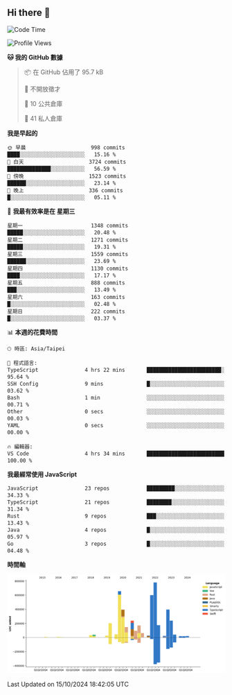 ## Hi there 👋

<!--START_SECTION:waka-->
![Code Time](http://img.shields.io/badge/Code%20Time-36%20hrs%2039%20mins-blue)

![Profile Views](http://img.shields.io/badge/%E5%80%8B%E4%BA%BA%E9%A0%81%E9%9D%A2%E7%80%8F%E8%A6%BD%E6%AC%A1%E6%95%B8-3-blue)

**🐱 我的 GitHub 數據** 

> 📦 在 GitHub 佔用了 95.7 kB 
 > 
> 🚫 不開放徵才
 > 
> 📜 10 公共倉庫 
 > 
> 🔑 41 私人倉庫 
 > 
**我是早起的** 

```text
🌞 早晨                     998 commits         ████░░░░░░░░░░░░░░░░░░░░░   15.16 % 
🌆 白天                     3724 commits        ██████████████░░░░░░░░░░░   56.59 % 
🌃 傍晚                     1523 commits        ██████░░░░░░░░░░░░░░░░░░░   23.14 % 
🌙 晚上                     336 commits         █░░░░░░░░░░░░░░░░░░░░░░░░   05.11 % 
```
📅 **我最有效率是在 星期三** 

```text
星期一                      1348 commits        █████░░░░░░░░░░░░░░░░░░░░   20.48 % 
星期二                      1271 commits        █████░░░░░░░░░░░░░░░░░░░░   19.31 % 
星期三                      1559 commits        ██████░░░░░░░░░░░░░░░░░░░   23.69 % 
星期四                      1130 commits        ████░░░░░░░░░░░░░░░░░░░░░   17.17 % 
星期五                      888 commits         ███░░░░░░░░░░░░░░░░░░░░░░   13.49 % 
星期六                      163 commits         █░░░░░░░░░░░░░░░░░░░░░░░░   02.48 % 
星期日                      222 commits         █░░░░░░░░░░░░░░░░░░░░░░░░   03.37 % 
```


📊 **本週的花費時間** 

```text
🕑︎ 時區: Asia/Taipei

💬 程式語言: 
TypeScript               4 hrs 22 mins       ████████████████████████░   95.64 % 
SSH Config               9 mins              █░░░░░░░░░░░░░░░░░░░░░░░░   03.62 % 
Bash                     1 min               ░░░░░░░░░░░░░░░░░░░░░░░░░   00.71 % 
Other                    0 secs              ░░░░░░░░░░░░░░░░░░░░░░░░░   00.03 % 
YAML                     0 secs              ░░░░░░░░░░░░░░░░░░░░░░░░░   00.00 % 

🔥 編輯器: 
VS Code                  4 hrs 34 mins       █████████████████████████   100.00 % 
```

**我最經常使用 JavaScript** 

```text
JavaScript               23 repos            █████████░░░░░░░░░░░░░░░░   34.33 % 
TypeScript               21 repos            ████████░░░░░░░░░░░░░░░░░   31.34 % 
Rust                     9 repos             ███░░░░░░░░░░░░░░░░░░░░░░   13.43 % 
Java                     4 repos             █░░░░░░░░░░░░░░░░░░░░░░░░   05.97 % 
Go                       3 repos             █░░░░░░░░░░░░░░░░░░░░░░░░   04.48 % 
```



**時間軸**

![Lines of Code chart](https://raw.githubusercontent.com/jos61404/jos61404/main/assets/bar_graph.png)


 Last Updated on 15/10/2024 18:42:05 UTC
<!--END_SECTION:waka-->



<!--
**jos61404/jos61404** is a ✨ _special_ ✨ repository because its `README.md` (this file) appears on your GitHub profile.

Here are some ideas to get you started:

- 🔭 I’m currently working on ...
- 🌱 I’m currently learning ...
- 👯 I’m looking to collaborate on ...
- 🤔 I’m looking for help with ...
- 💬 Ask me about ...
- 📫 How to reach me: ...
- 😄 Pronouns: ...
- ⚡ Fun fact: ...
-->
